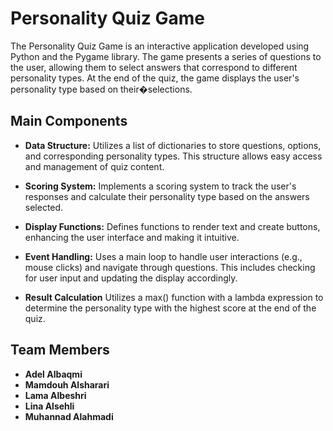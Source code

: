 # Personality Quiz Game

The Personality Quiz Game is an interactive application developed using Python and the Pygame library. The game presents a series of questions to the user, allowing them to select answers that correspond to different personality types. At the end of the quiz, the game displays the user's personality type based on their�selections.



## Main Components

- **Data Structure:**
Utilizes a list of dictionaries to store questions, options, and corresponding personality types. This structure allows easy access and management of quiz content.

- **Scoring System:**
Implements a scoring system to track the user's responses and calculate their personality type based on the answers selected.

- **Display Functions:**
Defines functions to render text and create buttons, enhancing the user interface and making it intuitive.

- **Event Handling:**
Uses a main loop to handle user interactions (e.g., mouse clicks) and navigate through questions. This includes checking for user input and updating the display accordingly.

- **Result Calculation**
Utilizes a max() function with a lambda expression to determine the personality type with the highest score at the end of the quiz.



## Team Members
- **Adel Albaqmi** 
- **Mamdouh Alsharari** 
- **Lama Albeshri**
- **Lina Alsehli**
- **Muhannad Alahmadi**

